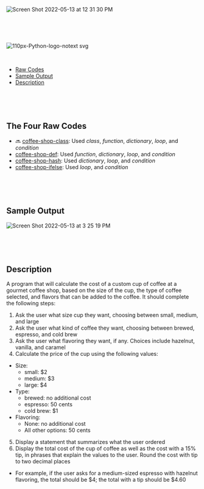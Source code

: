 ![Screen Shot 2022-05-13 at 12 31 30 PM](https://user-images.githubusercontent.com/30683150/168327583-d87f611c-bb52-4885-bbfc-671025bb2a5b.png)  

<br>
<br>
<br>

![110px-Python-logo-notext svg](https://user-images.githubusercontent.com/30683150/168379057-38fc204b-6c04-4800-93f7-5a1313cc9c4d.png)

<br>

- [Raw Codes](#the-four-raw-codes)  
- [Sample Output](#sample-output)  
- [Description](#description)  

<br>
<br>
<br>

## The Four Raw Codes
 - 🔜 [coffee-shop-class](#): Used _class_, _function_, _dictionary_, _loop_, and _condition_       
 - [coffee-shop-def](https://github.com/BoyeongYoon/Coffee-Shop/blob/main/coffee-shop-def.py): Used _function_, _dictionary_, _loop_, and _condition_  
 - [coffee-shop-hash](https://github.com/BoyeongYoon/Coffee-Shop/blob/main/coffee-shop-hash.py): Used _dictionary_, _loop_, and _condition_  
 - [coffee-shop-ifelse](https://github.com/BoyeongYoon/Coffee-Shop/blob/main/coffee-shop-ifelse.py): Used _loop_, and _condition_

<br>
<br>
<br>

## Sample Output
![Screen Shot 2022-05-13 at 3 25 19 PM](https://user-images.githubusercontent.com/30683150/168375950-e15b2675-3e53-4aa2-934f-fc1366487ae8.png)  

<br>
<br>
<br>

## Description

A program that will calculate the cost of a custom cup of coffee at a gourmet coffee shop, based on the size of the cup, the type of coffee selected, and flavors that can be added to the coffee. It should complete the following steps:  

1. Ask the user what size cup they want, choosing between small, medium, and large  
2. Ask the user what kind of coffee they want, choosing between brewed, espresso, and cold brew  
3. Ask the user what flavoring they want, if any. Choices include hazelnut, vanilla, and caramel  
4. Calculate the price of the cup using the following values:
  - Size:  
    - small: $2  
    - medium: $3  
    - large: $4  
  - Type:  
    - brewed: no additional cost  
    - espresso: 50 cents  
    - cold brew: $1  
  - Flavoring:  
    - None: no additional cost  
    - All other options: 50 cents  
5. Display a statement that summarizes what the user ordered  
6. Display the total cost of the cup of coffee as well as the cost with a 15% tip, in phrases that explain the values to the user. Round the cost with tip to two decimal places
  - For example, if the user asks for a medium-sized espresso with hazelnut flavoring, the total should be $4; the total with a tip should be $4.60  
